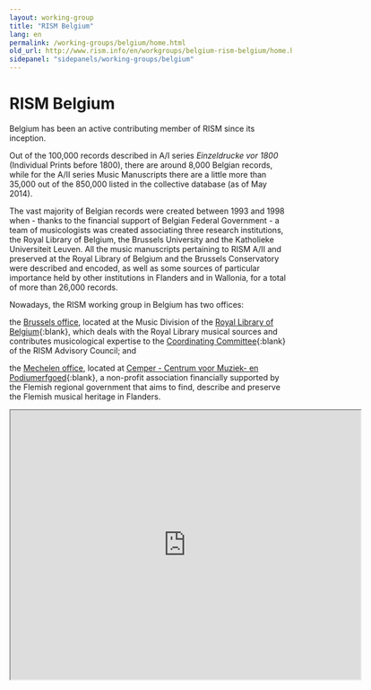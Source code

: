 ```yaml
---
layout: working-group
title: "RISM Belgium"
lang: en
permalink: /working-groups/belgium/home.html
old_url: http://www.rism.info/en/workgroups/belgium-rism-belgium/home.html
sidepanel: "sidepanels/working-groups/belgium"
---
```


# RISM Belgium

Belgium has been an active contributing member of RISM since its inception.

Out of the 100,000 records described in A/I series _Einzeldrucke vor 1800_ (Individual Prints before 1800), there are around 8,000 Belgian records, while for the A/II series Music Manuscripts there are a little more than 35,000 out of the 850,000 listed in the collective database (as of May 2014).

The vast majority of Belgian records were created between 1993 and 1998 when - thanks to the financial support of Belgian Federal Government - a team of musicologists was created associating three research institutions, the Royal Library of Belgium, the Brussels University and the Katholieke Universiteit Leuven. All the music manuscripts pertaining to RISM A/II and preserved at the Royal Library of Belgium and the Brussels Conservatory were described and encoded, as well as some sources of particular importance held by other institutions in Flanders and in Wallonia, for a total of more than 26,000 records.

Nowadays, the RISM working group in Belgium has two offices:

the [Brussels office](/working-groups/belgium/brussels.html), located at the Music Division of the [Royal Library of Belgium](http://www.kbr.be/catalogues/catalogues_en.html){:blank}, which deals with the Royal Library musical sources and contributes musicological expertise to the [Coordinating Committee](organization.html){:blank} of the RISM Advisory Council; and

the [Mechelen office](/working-groups/belgium/mechelen.html), located at [Cemper - Centrum voor Muziek- en Podiumerfgoed](https://www.cemper.be/){:blank}, a non-profit association financially supported by the Flemish regional government that aims to find, describe and preserve the Flemish musical heritage in Flanders.

<iframe src="https://www.google.com/maps/d/embed?mid=zVkEV29Tbhz0.kJsXPEbQlNAA" width="625" height="480"></iframe>
